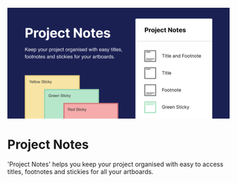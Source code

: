 ![Project Notes header image](images/artwork.png?raw=true "Project Notes")

# Project Notes
'Project Notes' helps you keep your project organised with easy to access titles, footnotes and stickies for all your artboards.